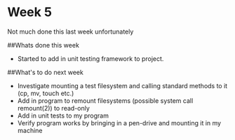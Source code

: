 Week 5
======

Not much done this last week unfortunately

##Whats done this week
* Started to add in unit testing framework to project.

##What's to do next week
* Investigate mounting a test filesystem and calling standard methods to it (cp, mv, touch etc.)
* Add in program to remount filesystems (possible system call remount(2)) to read-only
* Add in unit tests to my program
* Verify program works by bringing in a pen-drive and mounting it in my machine
